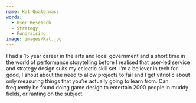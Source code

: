 ```yaml
---
name: Kat Quatermass
words:
  - User Research
  - Strategy
  - Fundraising
image: images/Kat.jpg
---
```


I had a 15 year career in the arts and local government and a short time in the world of performance storytelling before I realised that user-led service and strategy design suits my eclectic skill set. I’m a believer in tech for good, I shout about the need to allow projects to fail and I get vitriolic about only measuring things that you’re actually going to learn from. Can frequently be found doing game design to entertain 2000 people in muddy fields, or ranting on the subject.
